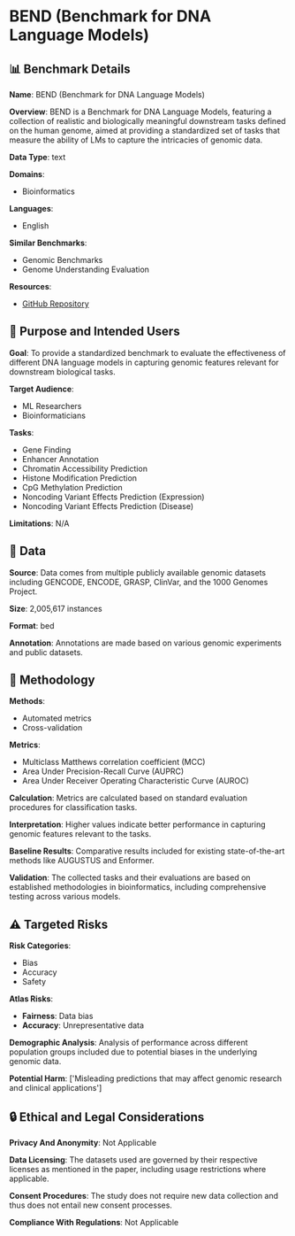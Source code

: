 # BEND (Benchmark for DNA Language Models)

## 📊 Benchmark Details

**Name**: BEND (Benchmark for DNA Language Models)

**Overview**: BEND is a Benchmark for DNA Language Models, featuring a collection of realistic and biologically meaningful downstream tasks defined on the human genome, aimed at providing a standardized set of tasks that measure the ability of LMs to capture the intricacies of genomic data.

**Data Type**: text

**Domains**:
- Bioinformatics

**Languages**:
- English

**Similar Benchmarks**:
- Genomic Benchmarks
- Genome Understanding Evaluation

**Resources**:
- [GitHub Repository](https://github.com/frederikkemarin/BEND)

## 🎯 Purpose and Intended Users

**Goal**: To provide a standardized benchmark to evaluate the effectiveness of different DNA language models in capturing genomic features relevant for downstream biological tasks.

**Target Audience**:
- ML Researchers
- Bioinformaticians

**Tasks**:
- Gene Finding
- Enhancer Annotation
- Chromatin Accessibility Prediction
- Histone Modification Prediction
- CpG Methylation Prediction
- Noncoding Variant Effects Prediction (Expression)
- Noncoding Variant Effects Prediction (Disease)

**Limitations**: N/A

## 💾 Data

**Source**: Data comes from multiple publicly available genomic datasets including GENCODE, ENCODE, GRASP, ClinVar, and the 1000 Genomes Project.

**Size**: 2,005,617 instances

**Format**: bed

**Annotation**: Annotations are made based on various genomic experiments and public datasets.

## 🔬 Methodology

**Methods**:
- Automated metrics
- Cross-validation

**Metrics**:
- Multiclass Matthews correlation coefficient (MCC)
- Area Under Precision-Recall Curve (AUPRC)
- Area Under Receiver Operating Characteristic Curve (AUROC)

**Calculation**: Metrics are calculated based on standard evaluation procedures for classification tasks.

**Interpretation**: Higher values indicate better performance in capturing genomic features relevant to the tasks.

**Baseline Results**: Comparative results included for existing state-of-the-art methods like AUGUSTUS and Enformer.

**Validation**: The collected tasks and their evaluations are based on established methodologies in bioinformatics, including comprehensive testing across various models.

## ⚠️ Targeted Risks

**Risk Categories**:
- Bias
- Accuracy
- Safety

**Atlas Risks**:
- **Fairness**: Data bias
- **Accuracy**: Unrepresentative data

**Demographic Analysis**: Analysis of performance across different population groups included due to potential biases in the underlying genomic data.

**Potential Harm**: ['Misleading predictions that may affect genomic research and clinical applications']

## 🔒 Ethical and Legal Considerations

**Privacy And Anonymity**: Not Applicable

**Data Licensing**: The datasets used are governed by their respective licenses as mentioned in the paper, including usage restrictions where applicable.

**Consent Procedures**: The study does not require new data collection and thus does not entail new consent processes.

**Compliance With Regulations**: Not Applicable
